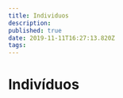 ```yaml
---
title: Individuos
description: 
published: true
date: 2019-11-11T16:27:13.820Z
tags: 
---
```


<!-- SUBTITLE: Visão geral dos Indivíduos de Drafeon -->

# Indivíduos